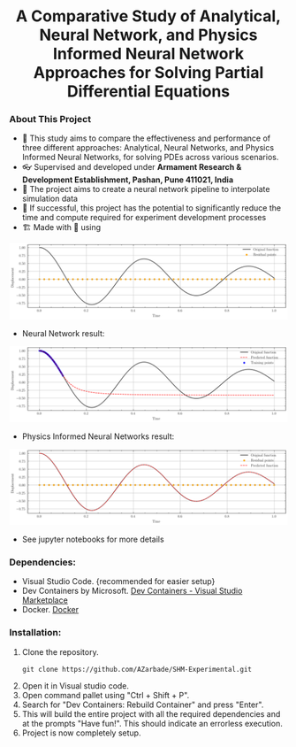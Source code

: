 <h1 align="center"> A Comparative Study of Analytical, Neural Network, and Physics Informed Neural Network Approaches for Solving Partial Differential Equations</h1>

### About This Project
- 🔭 This study aims to compare the effectiveness and performance of three different approaches: Analytical, Neural Networks, and Physics Informed Neural Networks, for solving PDEs across various scenarios.
- 👓 Supervised and developed under **Armament Research & Development Establishment, Pashan, Pune 411021, India**
- 🔮 The project aims to create a neural network pipeline to interpolate simulation data
- 🌱 If successful, this project has the potential to significantly reduce the time and compute required for experiment development processes
- 🏗️ Made with 💖 using <img height="16" width="16" src="https://cdn.simpleicons.org/pytorch" style="vertical-align: bottom;"/>

![Problem Statement](figures/pinn/problem_statement.svg "Problem Statement")

- Neural Network result:

![NN result](figures/nn/final.svg "NN result")

- Physics Informed Neural Networks result:

![PINN result](figures/pinn/final.svg "PINN result")

- See jupyter notebooks for more details

### Dependencies:
- Visual Studio Code. {recommended for easier setup}
- Dev Containers by Microsoft.
    [Dev Containers - Visual Studio Marketplace](https://marketplace.visualstudio.com/items?itemName=ms-vscode-remote.remote-containers)
- Docker.
    [Docker](https://www.docker.com/)
   
### Installation:
1. Clone the repository.
    ~~~
    git clone https://github.com/AZarbade/SHM-Experimental.git
    ~~~
2. Open it in Visual studio code.   
3. Open command pallet using "Ctrl + Shift + P".   
4. Search for "Dev Containers: Rebuild Container" and press "Enter".
5. This will build the entire project with all the required dependencies and at the prompts "Have fun!". This should indicate an errorless execution.
6. Project is now completely setup.   
